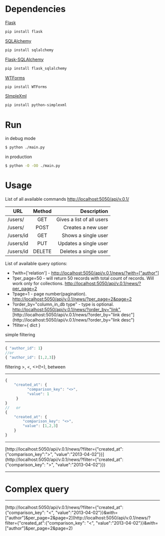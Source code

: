 Dependencies
=========

[Flask]( http://flask.pocoo.org/)
```sh
pip install flask
```
[SQLAlchemy](http://www.sqlalchemy.org/)
```sh
pip install sqlalchemy
```
[Flask-SQLAlchemy](http://pythonhosted.org/Flask-SQLAlchemy/)
```sh
pip install flask_sqlalchemy
```
[WTForms](http://wtforms.simplecodes.com/)
```sh
pip install WTForms
```
[SImpleXml](https://github.com/marcelnicolay/simplexml)
```sh
pip install python-simplexml
```

Run
=========
in debug mode
```sh
$ python ./main.py
```
in production
```sh
$ python -O -OO ./main.py
```

Usage
=========

  List of all available commands [http://localhost:5050/api/v.0.1/](http://localhost:5050/api/v.0.1/)

|  URL        | Method      | Description                  |
| ----------- |:-----------:| ----------------------------:|
| /users/     | GET             | Gives a list of all users    |
| /users/         | POST            | Creates a new user           |
| /users/id   | GET         | Shows a single user          |
| /users/id   | PUT             | Updates a single user        |
| /users/id   | DELETE      | Deletes a single user        |


List of available query options:
  * ?with=['relation'] - [http://localhost:5050/api/v.0.1/news/?with=["author"]](http://localhost:5050/api/v.0.1/news/?with=["author"])
  * ?per_page=50 - will return 50 records with total count of records. Will work only for collections. [http://localhost:5050/api/v.0.1/news/?per_page=2](http://localhost:5050/api/v.0.1/news/?per_page=2)
  * ?page=1 - page number(pagination). [http://localhost:5050/api/v.0.1/news/?per_page=2&page=2](http://localhost:5050/api/v.0.1/news/?per_page=2&page=2)
  * ?order_by="column_in_db type" - type is optional. [http://localhost:5050/api/v.0.1/news/?order_by="link"](http://localhost:5050/api/v.0.1/news/?order_by="link"), [http://localhost:5050/api/v.0.1/news/?order_by="link desc"](http://localhost:5050/api/v.0.1/news/?order_by="link desc")
  * ?filter={ dict }



simple filtering
___
```javascript
{ "author_id": 1}
//or
{ "author_id": [1,2,3]}
```

filtering >, <, <>(!=), between
___
```javascript
{
    "created_at": {
          "comparison_key": "<>",
          "value": 1
     }
}
//   or
{
    "created_at": {
        "comparison_key": "<>",
        "value": [1,2,3]
    }
}
```

___
[http://localhost:5050/api/v.0.1/news/?filter={"created_at":{"comparison_key":">", "value":"2013-04-02"}}](http://localhost:5050/api/v.0.1/news/?filter={"created_at":{"comparison_key": ">", "value":"2013-04-02"}})

___
Complex query
====
____
[http://localhost:5050/api/v.0.1/news/?filter={"created_at":{"comparison_key": "<", "value":"2013-04-02"}}&with=["author"]&per_page=2&page=2](http://localhost:5050/api/v.0.1/news/?filter={"created_at":{"comparison_key": "<", "value":"2013-04-02"}}&with=["author"]&per_page=2&page=2)


